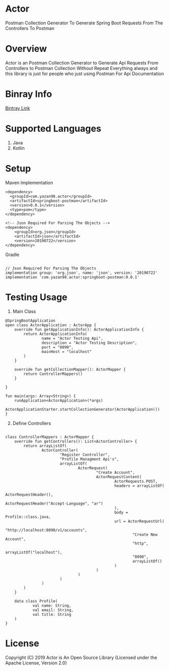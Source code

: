 # Actor
Postman Collection Generator To Generate Spring Boot Requests From The Controllers To Postman

# Overview
Actor is an Postman Collection Generator to Generate Api Requests From Controllers to Postman Collection
Without Repeat Everything always and this library is just for people who just using Postman For Api Documentation

# Binray Info

[Bintray Link](https://bintray.com/yt98/Actor/Actor)

# Supported Languages
1. Java
2. Kotlin

# Setup

Maven Implementation

```
<dependency>
  <groupId>com.yazan98.actor</groupId>
  <artifactId>springboot-postman</artifactId>
  <version>0.0.1</version>
  <type>pom</type>
</dependency>

<!-- Json Required For Parsing The Objects -->
<dependency>
    <groupId>org.json</groupId>
    <artifactId>json</artifactId>
    <version>20190722</version>
</dependency>

```

Gradle

```

// Json Required For Parsing The Objects
implementation group: 'org.json', name: 'json', version: '20190722'
implementation 'com.yazan98.actor:springboot-postman:0.0.1'

```

# Testing Usage

1. Main Class

```
@SpringBootApplication
open class ActorApplication : ActorApp {
    override fun getApplicationInfo(): ActorApplicationInfo {
        return ActorApplicationInfo(
                name = "Actor Testing Api",
                description = "Actor Testing Description",
                port = "8090",
                mainHost = "localhost"
        )
    }

    override fun getCollectionMapper(): ActorMapper {
        return ControllerMappers()
    }

}

fun main(args: Array<String>) {
    runApplication<ActorApplication>(*args)
    ActorApplicationStarter.startCollectionGenerator(ActorApplication())
}

```

2. Define Controllers

```

class ControllerMappers : ActorMapper {
    override fun getControllers(): List<ActorController> {
        return arrayListOf(
                ActorController(
                        "Register Controller",
                        "Profile Managment Api's",
                        arrayListOf(
                                ActorRequest(
                                        "Create Account",
                                        ActorRequestContent(
                                                ActorRequests.POST,
                                                headers = arrayListOf(
                                                        ActorRequestHeader(),
                                                        ActorRequestHeader("Accept-Language", "ar")
                                                ),
                                                body = Profile::class.java,
                                                url = ActorRequestUrl(
                                                        "http://localhost:8090/v1/accounts",
                                                        "Create New Account",
                                                        "http",
                                                        arrayListOf("localhost"),
                                                        "8090",
                                                        arrayListOf()
                                                )
                                        )
                                )
                        )
                )
        )
    }

    data class Profile(
            val name: String,
            val email: String,
            val title: String
    )
}
```

# License

Copyright (C) 2019 Actor is An Open Source Library (Licensed under the Apache License, Version 2.0)

